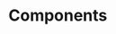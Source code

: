 <!-- Space: Projects -->
<!-- Parent: Dotfiles -->
<!-- Title: Components Dotfiles -->
<!-- Label: Dotfiles -->
<!-- Label: Project -->
<!-- Label: Components -->
<!-- Include: disclaimer.md -->
<!-- Include: ac:toc -->

# Components
